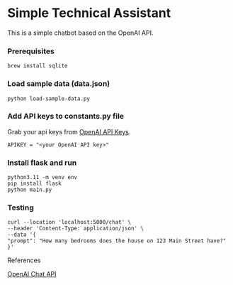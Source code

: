 # Simple Technical Assistant

This is a simple chatbot based on the OpenAI API.

### Prerequisites

```
brew install sqlite
```

### Load sample data (data.json)

```
python load-sample-data.py
```

### Add API keys to constants.py file

Grab your api keys from [OpenAI API Keys](https://platform.openai.com/account/api-keys).

```
APIKEY = "<your OpenAI API key>"
```

### Install flask and run

```
python3.11 -m venv env
pip install flask
python main.py
```

### Testing

```
curl --location 'localhost:5000/chat' \
--header 'Content-Type: application/json' \
--data '{
"prompt": "How many bedrooms does the house on 123 Main Street have?"
}'

```

References

[OpenAI Chat API](https://platform.openai.com/docs/api-reference/chat/create)
